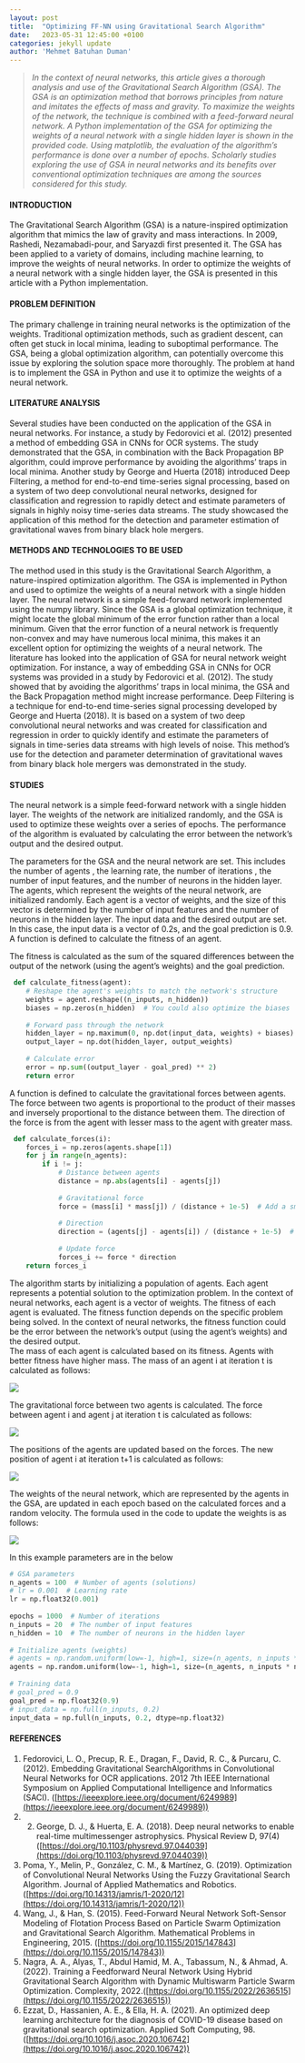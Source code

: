 ```yaml
---
layout: post
title:  "Optimizing FF-NN using Gravitational Search Algorithm"
date:   2023-05-31 12:45:00 +0100
categories: jekyll update
author: 'Mehmet Batuhan Duman'
---
```


> _In the context of neural networks, this article gives a thorough analysis and use of the Gravitational Search Algorithm (GSA). The GSA is an optimization method that borrows principles from nature and imitates the effects of mass and gravity. To maximize the weights of the network, the technique is combined with a feed-forward neural network. A Python implementation of the GSA for optimizing the weights of a neural network with a single hidden layer is shown in the provided code. Using matplotlib, the evaluation of the algorithm’s performance is done over a number of epochs. Scholarly studies exploring the use of GSA in neural networks and its benefits over conventional optimization techniques are among the sources considered for this study._

#### **INTRODUCTION**

The Gravitational Search Algorithm (GSA) is a nature-inspired optimization algorithm that mimics the law of gravity and mass interactions. In 2009, Rashedi, Nezamabadi-pour, and Saryazdi first presented it. The GSA has been applied to a variety of domains, including machine learning, to improve the weights of neural networks. In order to optimize the weights of a neural network with a single hidden layer, the GSA is presented in this article with a Python implementation.

#### PROBLEM DEFINITION

The primary challenge in training neural networks is the optimization of the weights. Traditional optimization methods, such as gradient descent, can often get stuck in local minima, leading to suboptimal performance. The GSA, being a global optimization algorithm, can potentially overcome this issue by exploring the solution space more thoroughly. The problem at hand is to implement the GSA in Python and use it to optimize the weights of a neural network.

#### LITERATURE ANALYSIS

Several studies have been conducted on the application of the GSA in neural networks. For instance, a study by Fedorovici et al. (2012) presented a method of embedding GSA in CNNs for OCR systems. The study demonstrated that the GSA, in combination with the Back Propagation BP algorithm, could improve performance by avoiding the algorithms’ traps in local minima. Another study by George and Huerta (2018) introduced Deep Filtering, a method for end-to-end time-series signal processing, based on a system of two deep convolutional neural networks, designed for classification and regression to rapidly detect and estimate parameters of signals in highly noisy time-series data streams. The study showcased the application of this method for the detection and parameter estimation of gravitational waves from binary black hole mergers.

#### METHODS AND TECHNOLOGIES TO BE USED

The method used in this study is the Gravitational Search Algorithm, a nature-inspired optimization algorithm. The GSA is implemented in Python and used to optimize the weights of a neural network with a single hidden layer. The neural network is a simple feed-forward network implemented using the numpy library. Since the GSA is a global optimization technique, it might locate the global minimum of the error function rather than a local minimum. Given that the error function of a neural network is frequently non-convex and may have numerous local minima, this makes it an excellent option for optimizing the weights of a neural network. The literature has looked into the application of GSA for neural network weight optimization. For instance, a way of embedding GSA in CNNs for OCR systems was provided in a study by Fedorovici et al. (2012). The study showed that by avoiding the algorithms’ traps in local minima, the GSA and the Back Propagation method might increase performance. Deep Filtering is a technique for end-to-end time-series signal processing developed by George and Huerta (2018). It is based on a system of two deep convolutional neural networks and was created for classification and regression in order to quickly identify and estimate the parameters of signals in time-series data streams with high levels of noise. This method’s use for the detection and parameter determination of gravitational waves from binary black hole mergers was demonstrated in the study.

#### STUDIES

The neural network is a simple feed-forward network with a single hidden layer. The weights of the network are initialized randomly, and the GSA is used to optimize these weights over a series of epochs. The performance of the algorithm is evaluated by calculating the error between the network’s output and the desired output.

The parameters for the GSA and the neural network are set. This includes the number of agents , the learning rate, the number of iterations , the number of input features, and the number of neurons in the hidden layer. The agents, which represent the weights of the neural network, are initialized randomly. Each agent is a vector of weights, and the size of this vector is determined by the number of input features and the number of neurons in the hidden layer. The input data and the desired output are set. In this case, the input data is a vector of 0.2s, and the goal prediction is 0.9. A function is defined to calculate the fitness of an agent.

The fitness is calculated as the sum of the squared differences between the output of the network (using the agent’s weights) and the goal prediction.
```python
 def calculate_fitness(agent):  
    # Reshape the agent's weights to match the network's structure  
    weights = agent.reshape((n_inputs, n_hidden))  
    biases = np.zeros(n_hidden)  # You could also optimize the biases  
  
    # Forward pass through the network  
    hidden_layer = np.maximum(0, np.dot(input_data, weights) + biases)  
    output_layer = np.dot(hidden_layer, output_weights)  
  
    # Calculate error  
    error = np.sum((output_layer - goal_pred) ** 2)  
    return error
```
A function is defined to calculate the gravitational forces between agents. The force between two agents is proportional to the product of their masses and inversely proportional to the distance between them. The direction of the force is from the agent with lesser mass to the agent with greater mass.

```python
 def calculate_forces(i):  
    forces_i = np.zeros(agents.shape[1])  
    for j in range(n_agents):  
        if i != j:  
            # Distance between agents  
            distance = np.abs(agents[i] - agents[j])  
  
            # Gravitational force  
            force = (mass[i] * mass[j]) / (distance + 1e-5)  # Add a small constant to avoid division by zero  
  
            # Direction  
            direction = (agents[j] - agents[i]) / (distance + 1e-5)  # Add a small constant to avoid division by zero  
  
            # Update force  
            forces_i += force * direction  
    return forces_i
```

The algorithm starts by initializing a population of agents. Each agent represents a potential solution to the optimization problem. In the context of neural networks, each agent is a vector of weights. The fitness of each agent is evaluated. The fitness function depends on the specific problem being solved. In the context of neural networks, the fitness function could be the error between the network’s output (using the agent’s weights) and the desired output.   
The mass of each agent is calculated based on its fitness. Agents with better fitness have higher mass. The mass of an agent i at iteration t is calculated as follows:

![](https://cdn-images-1.medium.com/max/800/1*jAiwNw4opJR3Amif_a-R8w.png)

The gravitational force between two agents is calculated. The force between agent i and agent j at iteration t is calculated as follows:

![](https://cdn-images-1.medium.com/max/800/1*UmTbmedzG4Iu6-j3dnb1aQ.png)

The positions of the agents are updated based on the forces. The new position of agent i at iteration t+1 is calculated as follows:

![](https://cdn-images-1.medium.com/max/800/1*E9Yix07y3H248_kP7on6Dg.png)

The weights of the neural network, which are represented by the agents in the GSA, are updated in each epoch based on the calculated forces and a random velocity. The formula used in the code to update the weights is as follows:

![](https://cdn-images-1.medium.com/max/800/1*ttGVAKfX0CiBV7AJEQ8-jA.png)


In this example parameters are in the below

```python
# GSA parameters  
n_agents = 100  # Number of agents (solutions)  
# lr = 0.001  # Learning rate  
lr = np.float32(0.001)   
  
epochs = 1000  # Number of iterations  
n_inputs = 20  # The number of input features  
n_hidden = 10  # The number of neurons in the hidden layer  
  
# Initialize agents (weights)  
# agents = np.random.uniform(low=-1, high=1, size=(n_agents, n_inputs * n_hidden))  
agents = np.random.uniform(low=-1, high=1, size=(n_agents, n_inputs * n_hidden)).astype(np.float32)  
  
# Training data  
# goal_pred = 0.9  
goal_pred = np.float32(0.9)  
# input_data = np.full(n_inputs, 0.2)  
input_data = np.full(n_inputs, 0.2, dtype=np.float32)
```


#### REFERENCES

1. Fedorovici, L. O., Precup, R. E., Dragan, F., David, R. C., & Purcaru, C. (2012). Embedding Gravitational SearchAlgorithms in Convolutional Neural Networks for OCR applications. 2012 7th IEEE International Symposium on Applied Computational Intelligence and Informatics (SACI). ([https://ieeexplore.ieee.org/document/6249989](https://ieeexplore.ieee.org/document/6249989))
2. 2. George, D. J., & Huerta, E. A. (2018). Deep neural networks to enable real-time multimessenger astrophysics. Physical Review D, 97(4)([https://doi.org/10.1103/physrevd.97.044039](https://doi.org/10.1103/physrevd.97.044039))  
3. Poma, Y., Melin, P., González, C. M., & Martínez, G. (2019). Optimization of Convolutional Neural Networks Using the Fuzzy Gravitational Search Algorithm. Journal of Applied Mathematics and Robotics. ([https://doi.org/10.14313/jamris/1-2020/12](https://doi.org/10.14313/jamris/1-2020/12))  
4. Wang, J., & Han, S. (2015). Feed-Forward Neural Network Soft-Sensor Modeling of Flotation Process Based on Particle Swarm Optimization and Gravitational Search Algorithm. Mathematical Problems in Engineering, 2015. ([https://doi.org/10.1155/2015/147843](https://doi.org/10.1155/2015/147843))  
5. Nagra, A. A., Alyas, T., Abdul Hamid, M. A., Tabassum, N., & Ahmad, A. (2022). Training a Feedforward Neural Network Using Hybrid Gravitational Search Algorithm with Dynamic Multiswarm Particle Swarm Optimization. Complexity, 2022.([https://doi.org/10.1155/2022/2636515](https://doi.org/10.1155/2022/2636515))  
6. Ezzat, D., Hassanien, A. E., & Ella, H. A. (2021). An optimized deep learning architecture for the diagnosis of COVID-19 disease based on gravitational search optimization. Applied Soft Computing, 98. ([https://doi.org/10.1016/j.asoc.2020.106742](https://doi.org/10.1016/j.asoc.2020.106742))